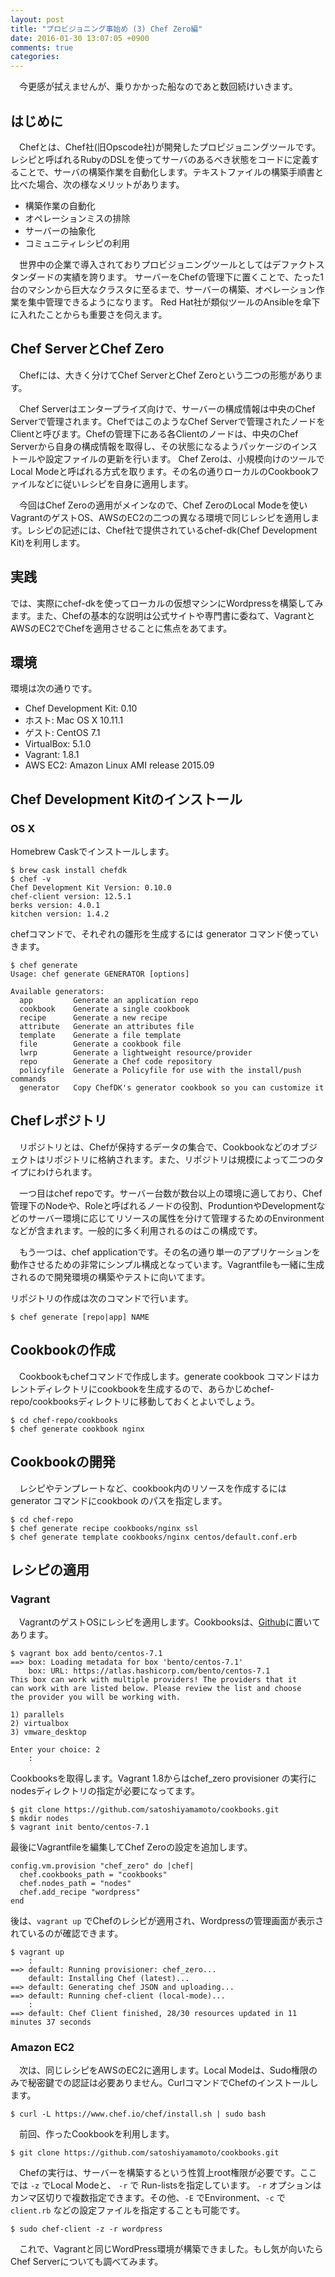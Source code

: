 ```yaml
---
layout: post
title: "プロビジョニング事始め (3) Chef Zero編"
date: 2016-01-30 13:07:05 +0900
comments: true
categories:
---
```


　今更感が拭えませんが、乗りかかった船なのであと数回続けいきます。

## はじめに

　Chefとは、Chef社(旧Opscode社)が開発したプロピジョニングツールです。
レシピと呼ばれるRubyのDSLを使ってサーバのあるべき状態をコードに定義することで、サーバの構築作業を自動化します。テキストファイルの構築手順書と比べた場合、次の様なメリットがあります。

* 構築作業の自動化
* オペレーションミスの排除
* サーバーの抽象化
* コミュニティレシピの利用

　世界中の企業で導入されておりプロビジョニングツールとしてはデファクトスタンダードの実績を誇ります。
サーバーをChefの管理下に置くことで、たった1台のマシンから巨大なクラスタに至るまで、サーバーの構築、オペレーション作業を集中管理できるようになります。
Red Hat社が類似ツールのAnsibleを傘下に入れたことからも重要さを伺えます。

## Chef ServerとChef Zero

　Chefには、大きく分けてChef ServerとChef Zeroという二つの形態があります。

　Chef Serverはエンタープライズ向けで、サーバーの構成情報は中央のChef Serverで管理されます。ChefではこのようなChef Serverで管理されたノードをClientと呼びます。Chefの管理下にある各Clientのノードは、中央のChef Serverから自身の構成情報を取得し、その状態になるようパッケージのインストールや設定ファイルの更新を行います。
Chef Zeroは、小規模向けのツールでLocal Modeと呼ばれる方式を取ります。その名の通りローカルのCookbookファイルなどに従いレシピを自身に適用します。

　今回はChef Zeroの適用がメインなので、Chef ZeroのLocal Modeを使いVagrantのゲストOS、AWSのEC2の二つの異なる環境で同じレシピを適用します。レシピの記述には、Chef社で提供されているchef-dk(Chef Development Kit)を利用します。

## 実践

  では、実際にchef-dkを使ってローカルの仮想マシンにWordpressを構築してみます。また、Chefの基本的な説明は公式サイトや専門書に委ねて、VagrantとAWSのEC2でChefを適用させることに焦点をあてます。

## 環境

  環境は次の通りです。

* Chef Development Kit: 0.10
* ホスト: Mac OS X 10.11.1
* ゲスト: CentOS 7.1
* VirtualBox: 5.1.0
* Vagrant: 1.8.1
* AWS EC2: Amazon Linux AMI release 2015.09

## Chef Development Kitのインストール

### OS X

Homebrew Caskでインストールします。

```
$ brew cask install chefdk
$ chef -v
Chef Development Kit Version: 0.10.0
chef-client version: 12.5.1
berks version: 4.0.1
kitchen version: 1.4.2
```

chefコマンドで、それぞれの雛形を生成するには generator コマンド使っていきます。

```
$ chef generate
Usage: chef generate GENERATOR [options]

Available generators:
  app         Generate an application repo
  cookbook    Generate a single cookbook
  recipe      Generate a new recipe
  attribute   Generate an attributes file
  template    Generate a file template
  file        Generate a cookbook file
  lwrp        Generate a lightweight resource/provider
  repo        Generate a Chef code repository
  policyfile  Generate a Policyfile for use with the install/push commands
  generator   Copy ChefDK's generator cookbook so you can customize it
```

## Chefレポジトリ

　リポジトリとは、Chefが保持するデータの集合で、Cookbookなどのオブジェクトはリポジトリに格納されます。また、リポジトリは規模によって二つのタイプにわけられます。

　一つ目はchef repoです。サーバー台数が数台以上の環境に適しており、Chef管理下のNodeや、Roleと呼ばれるノードの役割、ProduntionやDevelopmentなどのサーバー環境に応じてリソースの属性を分けて管理するためのEnvironmentなどが含まれます。一般的に多く利用されるのはこの構成です。

　もう一つは、chef applicationです。その名の通り単一のアプリケーションを動作させるための非常にシンプル構成となっています。Vagrantfileも一緒に生成されるので開発環境の構築やテストに向いてます。

リポジトリの作成は次のコマンドで行います。
```
$ chef generate [repo|app] NAME
```

## Cookbookの作成

　Cookbookもchefコマンドで作成します。generate cookbook コマンドはカレントディレクトリにcookbookを生成するので、あらかじめchef-repo/cookbooksディレクトリに移動しておくとよいでしょう。

```
$ cd chef-repo/cookbooks
$ chef generate cookbook nginx
```

## Cookbookの開発

　レシピやテンプレートなど、cookbook内のリソースを作成するには generator コマンドにcookbook のパスを指定します。
```
$ cd chef-repo
$ chef generate recipe cookbooks/nginx ssl
$ chef generate template cookbooks/nginx centos/default.conf.erb
```

## レシピの適用

### Vagrant
　VagrantのゲストOSにレシピを適用します。Cookbooksは、[Github](https://github.com/satoshiyamamoto/cookbooks)に置いてあります。

```
$ vagrant box add bento/centos-7.1
==> box: Loading metadata for box 'bento/centos-7.1'
    box: URL: https://atlas.hashicorp.com/bento/centos-7.1
This box can work with multiple providers! The providers that it
can work with are listed below. Please review the list and choose
the provider you will be working with.

1) parallels
2) virtualbox
3) vmware_desktop

Enter your choice: 2
    :
```

Cookbooksを取得します。Vagrant 1.8からはchef_zero provisioner の実行にnodesディレクトリの指定が必要になってます。

```
$ git clone https://github.com/satoshiyamamoto/cookbooks.git
$ mkdir nodes
$ vagrant init bento/centos-7.1
```

最後にVagrantfileを編集してChef Zeroの設定を追加します。

```
config.vm.provision "chef_zero" do |chef|
  chef.cookbooks_path = "cookbooks"
  chef.nodes_path = "nodes"
  chef.add_recipe "wordpress"
end
```

後は、`vagrant up` でChefのレシピが適用され、Wordpressの管理画面が表示されているのが確認できます。

```
$ vagrant up
    :
==> default: Running provisioner: chef_zero...
    default: Installing Chef (latest)...
==> default: Generating chef JSON and uploading...
==> default: Running chef-client (local-mode)...
    :
==> default: Chef Client finished, 28/30 resources updated in 11 minutes 37 seconds
```

### Amazon EC2

　次は、同じレシピをAWSのEC2に適用します。Local Modeは、Sudo権限のみで秘密鍵での認証は必要ありません。CurlコマンドでChefのインストールします。

```
$ curl -L https://www.chef.io/chef/install.sh | sudo bash
```

　前回、作ったCookbookを利用します。

```
$ git clone https://github.com/satoshiyamamoto/cookbooks.git
```

　Chefの実行は、サーバーを構築するという性質上root権限が必要です。ここでは `-z` でLocal Modeと、 `-r` で Run-listsを指定しています。 `-r` オプションはカンマ区切りで複数指定できます。その他、`-E` でEnvironment、`-c` で `client.rb` などの設定ファイルを指定することも可能です。

```
$ sudo chef-client -z -r wordpress
```

　これで、Vagrantと同じWordPress環境が構築できました。もし気が向いたらChef Serverについても調べてみます。
